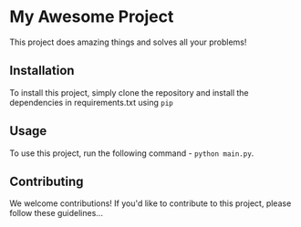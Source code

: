 # My Awesome Project

This project does amazing things and solves all your problems!

## Installation

To install this project, simply clone the repository and install the dependencies in requirements.txt using `pip`

## Usage

To use this project, run the following command - `python main.py`.

## Contributing

We welcome contributions! If you'd like to contribute to this project, please follow these guidelines...